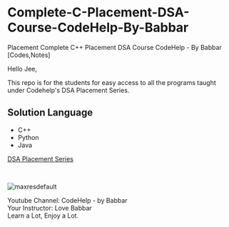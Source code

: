 # Complete-C-Placement-DSA-Course-CodeHelp-By-Babbar
Placement Complete C++ Placement DSA Course CodeHelp - By Babbar [Codes,Notes]

Hello Jee,

This repo is for the students for easy access to all the programs taught under Codehelp's DSA Placement Series.

## Solution Language
- C++
- Python
- Java


[DSA Placement Series](https://www.youtube.com/watch?v=WQoB2z67hvY&list=PLDzeHZWIZsTryvtXdMr6rPh4IDexB5NIA)

<br>

![maxresdefault](https://user-images.githubusercontent.com/71000042/216157200-eb337de2-0bc3-4b3a-9ccd-7d9f79314ad6.jpg)


Youtube Channel: CodeHelp - by Babbar <br>
Your Instructor: Love Babbar <br>
Learn a Lot, Enjoy a Lot. <br>


